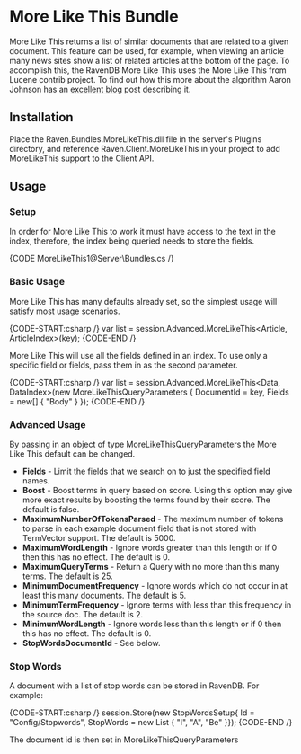 ﻿# More Like This Bundle

More Like This returns a list of similar documents that are related to a given document. This feature can be used, for example, when viewing an article many news sites show a list of related articles at the bottom of the page. To accomplish this, the RavenDB More Like This uses the More Like This from Lucene contrib project. To find out how this more about the algorithm Aaron Johnson has an [excellent blog](http://cephas.net/blog/2008/03/30/how-morelikethis-works-in-lucene/) post describing it.

## Installation

Place the Raven.Bundles.MoreLikeThis.dll file in the server's Plugins directory, and  reference Raven.Client.MoreLikeThis in your project to add MoreLikeThis support to the Client API.

## Usage
### Setup

In order for More Like This to work it must have access to the text in the index, therefore, the index being queried needs to store the fields.

{CODE MoreLikeThis1@Server\Bundles.cs /}

### Basic Usage

More Like This has many defaults already set, so the simplest usage will satisfy most usage scenarios.

{CODE-START:csharp /}
var list = session.Advanced.MoreLikeThis<Article, ArticleIndex>(key);
{CODE-END /}

More Like This will use all the fields defined in an index. To use only a specific field or fields, pass them in as the second parameter.

{CODE-START:csharp /}
var list = session.Advanced.MoreLikeThis<Data, DataIndex>(new MoreLikeThisQueryParameters
{
	DocumentId = key,
	Fields = new[] { "Body" }
});
{CODE-END /}

### Advanced Usage

By passing in an object of type MoreLikeThisQueryParameters the More Like This default can be changed.

+ **Fields** - Limit the fields that we search on to just the specified field names.
+ **Boost** - Boost terms in query based on score. Using this option may give more exact results by boosting the terms found by their score. The default is false.
+ **MaximumNumberOfTokensParsed** - The maximum number of tokens to parse in each example document field that is not stored with TermVector support. The default is 5000.
+ **MaximumWordLength** - Ignore words greater than this length or if 0 then this has no effect. The default is 0.
+ **MaximumQueryTerms** - Return a Query with no more than this many terms. The default is 25.
+ **MinimumDocumentFrequency** - Ignore words which do not occur in at least this many documents. The default is 5.
+ **MinimumTermFrequency** - Ignore terms with less than this frequency in the source doc. The default is 2.
+ **MinimumWordLength** - Ignore words less than this length or if 0 then this has no effect. The default is 0.
+ **StopWordsDocumentId** - See below.

### Stop Words

A document with a list of stop words can be stored in RavenDB. For example:

{CODE-START:csharp /}
session.Store(new StopWordsSetup{ Id = "Config/Stopwords", StopWords = new List<string> { "I", "A", "Be" }});
{CODE-END /}

The document id is then set in MoreLikeThisQueryParameters